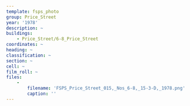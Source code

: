 ```yaml
---
template: fsps_photo
group: Price_Street
year: '1978'
description: ~
buildings:
    - Price_Street/6-8_Price_Street
coordinates: ~
heading: ~
classification: ~
section: ~
cell: ~
film_roll: ~
files:
    -
        filename: 'FSPS_Price_Street_015,_Nos_6-8,_15-3-D,_1978.png'
        caption: ''
---
```

